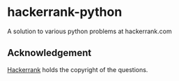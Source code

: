 # hackerrank-python

A solution to various python problems at hackerrank.com

## Acknowledgement

[Hackerrank](https://www.hackerrank.com/) holds the copyright of the questions.
